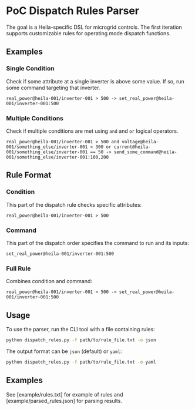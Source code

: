 # PoC Dispatch Rules Parser

The goal is a Heila-specific DSL for microgrid controls. The first iteration supports customizable rules for operating mode dispatch functions.

## Examples

### Single Condition
Check if some attribute at a single inverter is above some value. If so, run some command targeting that inverter.

```text
real_power@heila-001/inverter-001 > 500 -> set_real_power@heila-001/inverter-001:500
```
### Multiple Conditions
Check if multiple conditions are met using `and` and `or` logical operators.

```text
real_power@heila-001/inverter-001 > 500 and voltage@heila-001/something_else/inverter-001 < 300 or current@heila-001/something_else/inverter-001 == 50 -> send_some_command@heila-001/something_else/inverter-001:100,200
```

## Rule Format
### Condition
This part of the dispatch rule checks specific attributes:
```text
real_power@heila-001/inverter-001 > 500
```

### Command
This part of the dispatch order specifies the command to run and its inputs:
```text
set_real_power@heila-001/inverter-001:500
```

### Full Rule
Combines condition and command:
```text
real_power@heila-001/inverter-001 > 500 -> set_real_power@heila-001/inverter-001:500
```
## Usage
To use the parser, run the CLI tool with a file containing rules:

```sh
python dispatch_rules.py -f path/to/rule_file.txt -o json
```
The output format can be `json` (default) or `yaml`:

```sh
python dispatch_rules.py -f path/to/rule_file.txt -o yaml
```

## Examples
See [example/rules.txt] for example of rules and [example/parsed_rules.json] for parsing results. 